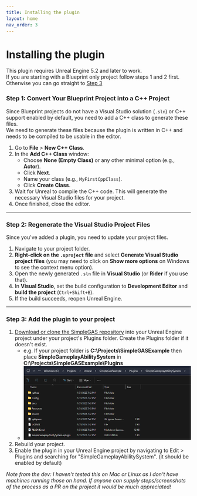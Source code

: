 ```yaml
---
title: Installing the plugin
layout: home
nav_order: 3
---
```


# Installing the plugin

This plugin requires Unreal Engine 5.2 and later to work.  
If you are starting with a Blueprint only project follow steps 1 and 2 first.  
Otherwise you can go straight to [Step 3](#step-3-installing-the-plugin-in-a-c-project)

### **Step 1: Convert Your Blueprint Project into a C++ Project**
Since Blueprint projects do not have a Visual Studio solution (`.sln`) or C++ support enabled by default, you need to add a C++ class to generate these files.  
We need to generate these files because the plugin is written in C++ and needs to be compiled to be usable in the editor.

1. Go to **File** > **New C++ Class**.
2. In the **Add C++ Class** window:
   - Choose **None (Empty Class)** or any other minimal option (e.g., **Actor**).
   - Click **Next**.
   - Name your class (e.g., `MyFirstCppClass`).
   - Click **Create Class**.
3. Wait for Unreal to compile the C++ code. This will generate the necessary Visual Studio files for your project.
4. Once finished, close the editor.

---

### **Step 2: Regenerate the Visual Studio Project Files**
Since you've added a plugin, you need to update your project files.

1. Navigate to your project folder.
2. **Right-click on the `.uproject` file** and select **Generate Visual Studio project files** (you may need to click on **Show more options** on Windows to see the context menu option).
3. Open the newly generated `.sln` file in **Visual Studio** (or **Rider** if you use that).
4. In **Visual Studio**, set the build configuration to **Development Editor** and **build the project** (`Ctrl+Shift+B`).
5. If the build succeeds, reopen Unreal Engine.

---

### **Step 3: Add the plugin to your project**

1. [Download or clone the SimpleGAS repository](https://github.com/strayTrain/SimpleGameplayAbilitySystem) into your Unreal Engine project under your project's Plugins folder. Create the Plugins folder if it doesn't exist. 
    - e.g. If your project folder is **C:\Projects\SimpleGASExample** then place **SimpleGameplayAbilitySystem** in **C:\Projects\SimpleGASExample\Plugins**
    - ![windows example of the project folder](images/installed_plugin_directory.png)
2. Rebuild your project.
3. Enable the plugin in your Unreal Engine project by navigating to Edit > Plugins and searching for "SimpleGameplayAbilitySystem". (it should be enabled by default)

*Note from the dev: I haven't tested this on Mac or Linux as I don't have machines running those on hand. If anyone can supply steps/screenshots of the process as a PR on the project it would be much appreciated!*